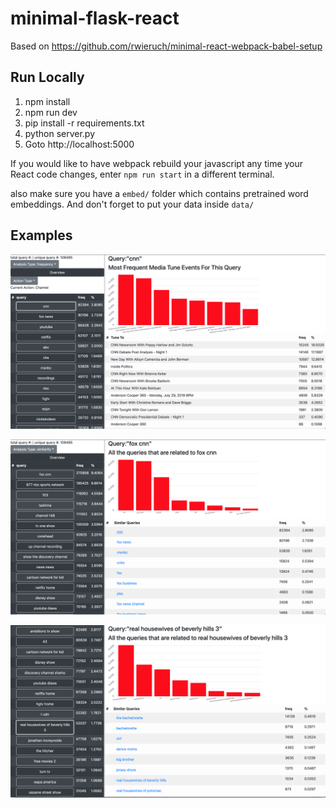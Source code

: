 # minimal-flask-react

Based on https://github.com/rwieruch/minimal-react-webpack-babel-setup

## Run Locally

1. npm install
2. npm run dev
3. pip install -r requirements.txt
4. python server.py
5. Goto http://localhost:5000

If you would like to have webpack rebuild your javascript any time your React code changes, enter `npm run start` in a different terminal.

also make sure you have a `embed/` folder which contains pretrained word embeddings. And don't forget to put your data inside `data/`

## Examples

[![frenquency based clustering for CNN](snapshot/freq_cnn.png)]()

[![Universal Sentence Encoder based clustering for CNN](snapshot/USE_cnn.png)]()

[![An example of the insights brought by Universal Sentence Encoder](snapshot/USE2.png)]()

